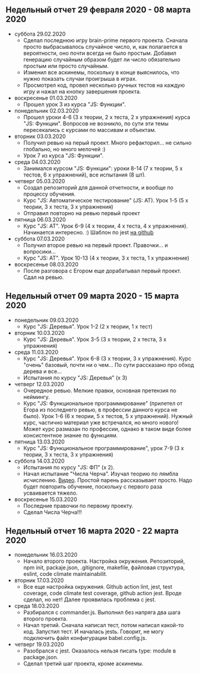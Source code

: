 ## Недельный отчет 29 февраля 2020 - 08 марта 2020
* суббота 29.02.2020
  * Сделал последнюю игру brain-prime первого проекта. Сначала просто выбрасывалось случайное число, и, как полагается в вероятности, оно почти всегда не было простым. Добавил генерацию случайным образом будет ли число обязательно простым или просто случайным.
  * Изменил все аскинемы, поскольку в конце выяснилось, что нужно показать случаи проигрыша в играх.
  * Просмотрел код, провел несколько ручных тестов на каждую игру и нажал на кнопку завершения проекта.
* воскресенье 01.03.2020
  * Прошел урок 3 из курса "JS: Функции".
* понедельник 02.03.2020
  * Прошел уроки 4-6 (3 x теории, 2 x теста, 2 x упражнения) курса "JS: Функции". Вопросов не возникло, по сути эти темы пересекались с курсами по массивам и объектам.
* вторник 03.03.2020
  * Получил ревью на перый проект. Много рефакторил... не сильно глобально, но много мелочей :) 
  * Урок 7 из курса "JS: Функции".
* среда 04.03.2020
  * Занимался курсом "JS: Функции": уроки 8-14 (7 x теории, 5 x тестов, 6 x упражнений), все испытания (8 шт).
* четверг 05.03.2020
  * Создал репозиторий для данной отчетности, и вообще по процессу обучения.
  * Курс "JS: Автоматическое тестирование" (JS: АТ). Урок 1-5 (5 x теории, 3 x теста, 3 x упражнения)
  * Отправил повторно на ревью первый проект
* пятница 06.03.2020
  * Курс "JS: АТ". Урок 6-9 (4 x теории, 4 x теста, 4 x упражнения). Начинается интересно. :) Шаблон по jest [на github](https://github.com/u-master/hexlet-jest)
* суббота 07.03.2020
  * Получил второе ревью на первый проект. Правочки... и вопросики...
  * Курс "JS: АТ". Урок 10-13 (4 x теории, 3 x теста, 1 x упражнение)
* воскресенье 08.03.2020
  * После разговора с Егором еще дорабатывал первый проект. Сдал на ревью.
  
## Недельный отчет 09 марта 2020 - 15 марта 2020
* понедельник 09.03.2020
  * Курс "JS: Деревья". Урок 1-2 (2 x теории, 1 x тест)
* вторник 10.03.2020
  * Курс "JS: Деревья". Урок 3-5 (3 x теории, 2 x теста, 3 x упражнения)
* среда 11.03.2020
  * Курс "JS: Деревья". Урок 6-8 (3 x теории, 3 x упражнения). Курс "очень" базовый, почти ни о чем... По сути рассказано про обход дерева и все...
  * Испытания по курсу "JS: Деревья" (x 3)
* четверг 12.03.2020
  * Очередное ревью. Мелкие правки, основная претензия по неймингу.
  * Курс "JS: Функциональное программирование" (прилетел от Егора из последнего ревью, в профессии данного курса не было). Урок 1-6 (6 x теории, 5 x тестов, 5 x упражнений). Нужный курс, частично материал уже встречался, но много нового! Может курс размазан по профессии, однако в таком виде более консистентное знание по функциям.
* пятница 13.03.2020
  * Курс "JS: Функциональное программирование", урок 7-9 (3 x теории, 3 x теста, 3 x упражнения)
* суббота 14.03.2020
  * Испытания по курсу "JS: ФП" (x 2).
  * Начал испытание "Числа Черча". Изучал теорию по лямбла исчислению. [Видео](https://www.youtube.com/watch?v=dowYB_dPkmU). Простой парень рассказывает просто. Надо будет повторить обучение, поскольку с первого раза усваивается тяжело.
* воскресенье 15.03.2020
  * Последние правочки по первому проекту.
  * Сделал Числа Черча!!!

## Недельный отчет 16 марта 2020 - 22 марта 2020
* понедельник 16.03.2020
  * Начало второго проекта. Настройка окружения. Репозиторий, npm init, packaje.json, .gitignore, makefile, файловая структура, eslint, code climate maintainabilit.
* вторник 17.03.2020
  * Все еще настройка окружения. Github action lint, jest, test coverage, code climate  test coverage, github action jest. Вроде сделал, но нет! Далее проявилась проблема с jest.
* среда 18.03.2020
  * Разбирался с commander.js. Выполнил без напряга два шага второго проекта. 
  * Начал третий. Сначала написал тест, потом написал какой-то код. Запустил тест. И началась jestь. Говорит, не могу подключить файл конфигурации babel.config.js.
* четверг 19.03.2020
  * Разобрался с jest. Оказалось нельзя писать type: module в package.json.
  * Сделал третий шаг проекта, кроме аскинемы.
